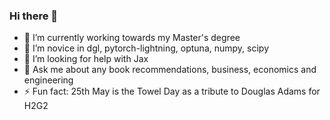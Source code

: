 ### Hi there 👋
- 🔭 I’m currently working towards my Master's degree
- 🌱 I’m novice in dgl, pytorch-lightning, optuna, numpy, scipy
- 🤔 I’m looking for help with Jax
- 💬 Ask me about any book recommendations, business, economics and engineering
- ⚡ Fun fact: 25th May is the Towel Day as a tribute to Douglas Adams for H2G2
